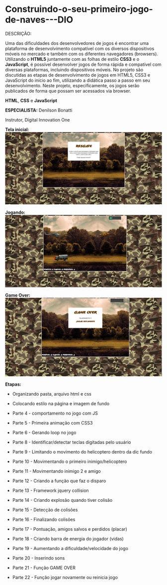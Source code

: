 # Construindo-o-seu-primeiro-jogo-de-naves---DIO
DESCRIÇÃO:

Uma das dificuldades dos desenvolvedores de jogos é encontrar uma plataforma de desenvolvimento compatível com os diversos dispositivos móveis no mercado e também com os diferentes navegadores (browsers). Utilizando o **HTML5** juntamente com as folhas de estilo **CSS3** e o **JavaScript**, é possível desenvolver jogos de forma rápida e compatível com diversas plataformas, incluindo dispositivos móveis. No projeto são discutidas as etapas de desenvolvimento de jogos em HTML5, CSS3 e JavaScript do início ao fim, utilizando a didática passo a passo em seu desenvolvimento. Neste projeto, especificamente, os jogos serão publicados de forma que possam ser acessados via browser.  

**HTML**,  **CSS** e **JavaScript**

**ESPECIALISTA:** Denilson Bonatti

Instrutor, Digital Innovation One

**Tela inicial:**
![Print, Tela inicial](/imgs/print1.png)

**Jogando:**
![Print, Tela do jogo rodando](/imgs/print.png)

**Game Over:**
![Print, Game Over](/imgs/print2.png)

**Etapas:** 

- Organizando pasta, arquivo html e css

- Colocando estilo na página e imagem de fundo

- Parte 4 - comportamento no jogo com JS

- Parte 5 - Primeira animação com CSS3

- Parte 6 - Gerando loop no jogo

- Parte 8 - Identificar/detectar teclas digitadas pelo usuário

- Parte 9 - Limitando o movimento do helicoptero dentro da dic fundo

- Parte 10 - Movimentando o primeiro inimigo/helicoptero

- Parte 11 - Movimentando inimigo 2 e amigo

- Parte 12 - Criando a função que faz o disparo

- Parte 13 - Framework jquery collision

- Parte 14 - Criando explosão quando tiver colisão

- Parte 15 - Detecção de colisões 

- Parte 16 - Finalizando colisões

- Parte 17 - Pontuação, amigos salvos e perdidos (placar)

- Parte 18 - Criando barra de energia do jogador (vidas)

- Parte 19 - Aumentando a dificuldade/velocidade do jogo

- Parte 20 - Inserindo sons

- Parte 21 - Função GAME OVER

- Parte 22 - Função jogar novamente ou reinicia jogo


